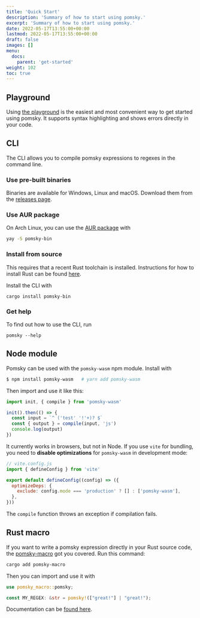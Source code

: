 ```yaml
---
title: 'Quick Start'
description: 'Summary of how to start using pomsky.'
excerpt: 'Summary of how to start using pomsky.'
date: 2022-05-17T13:55:00+00:00
lastmod: 2022-05-17T13:55:00+00:00
draft: false
images: []
menu:
  docs:
    parent: 'get-started'
weight: 102
toc: true
---
```


## Playground

Using [the playground](https://playground.pomsky-lang.org/) is the easiest and most convenient
way to get started using pomsky. It supports syntax highlighting and shows errors directly in your
code.

## CLI

The CLI allows you to compile pomsky expressions to regexes in the command line.

### Use pre-built binaries

Binaries are available for Windows, Linux and macOS. Download them from the
[releases page](https://github.com/pomsky-lang/pomsky/releases).

### Use AUR package

On Arch Linux, you can use the [AUR package](https://aur.archlinux.org/packages/pomsky-bin) with

```sh
yay -S pomsky-bin
```

### Install from source

This requires that a recent Rust toolchain is installed. Instructions for how to install Rust can be
found [here](https://www.rust-lang.org/tools/install).

Install the CLI with

```
cargo install pomsky-bin
```

### Get help

To find out how to use the CLI, run

```
pomsky --help
```

## Node module

Pomsky can be used with the `pomsky-wasm` npm module. Install with

```sh
$ npm install pomsky-wasm   # yarn add pomsky-wasm
```

Then import and use it like this:

```js
import init, { compile } from 'pomsky-wasm'

init().then(() => {
  const input = `^ ('test' '!'+)? $`
  const { output } = compile(input, 'js')
  console.log(output)
})
```

It currently works in browsers, but not in Node. If you use `vite` for bundling, you need to
**disable optimizations** for `pomsky-wasm` in development mode:

```js
// vite.config.js
import { defineConfig } from 'vite'

export default defineConfig((config) => ({
  optimizeDeps: {
    exclude: config.mode === 'production' ? [] : ['pomsky-wasm'],
  },
}))
```

The `compile` function throws an exception if compilation fails.

## Rust macro

If you want to write a pomsky expression directly in your Rust source code, the
[pomsky-macro](https://crates.io/crates/pomsky-macro) got you covered. Run this command:

```sh
cargo add pomsky-macro
```

Then you can import and use it with

```rs
use pomsky_macro::pomsky;

const MY_REGEX: &str = pomsky!(["great!"] | "great!");
```

Documentation can be [found here](https://docs.rs/pomsky-macro/latest/pomsky_macro/).
